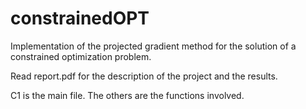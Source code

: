 # constrainedOPT
Implementation of the projected gradient method for the solution of a constrained optimization problem.

Read report.pdf for the description of the project and the results.

C1 is the main file. The others are the functions involved.
